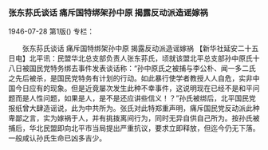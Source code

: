 ### 张东荪氏谈话  痛斥国特绑架孙中原  揭露反动派造谣嫁祸

1946-07-28
第1版()
专栏：

　　张东荪氏谈话
    痛斥国特绑架孙中原
    揭露反动派造谣嫁祸
    【新华社延安二十五日电】北平讯：民盟华北总支部负责人张东荪氏，顷就该盟北平总支部孙中原氏十八日被国民党特务绑去事件发表谈话称：“孙中原氏之被捕与李公朴、闻一多二氏之先后被杀，是国民党特务有计划的行动。如此暴行使学者教授人人自危，实非中国今日应有的现象。但是近竟屡次发生此种不幸事件，这说明现在已经不是和平问题而是人性问题，如果是人，是不是还应讲些信义！？”孙氏被绑后，北平国民党报纸曾大肆造谣说，此为中共所为。张氏对此特郑重声明，痛斥国民党反动派此种卑鄙之言，实为嫁祸于人，并有挑拨离间行为，同时无异自供自己所为。按孙氏被捕后，华北民盟即向北平市当局提出严重抗议，要求立即释放，但迄今仍无下落。一般咸认孙氏生命已凶多吉少。
